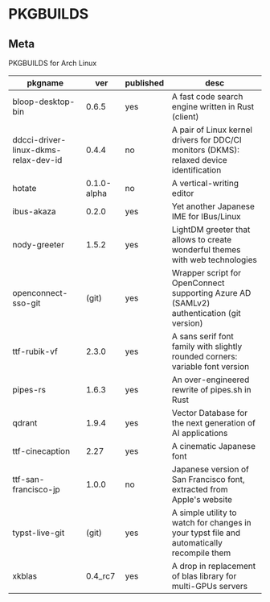 # PKGBUILDS

## Meta

PKGBUILDS for Arch Linux

| pkgname                              | ver         | published | desc                                                                                      |
| ------------------------------------ | ----------- | --------- | ----------------------------------------------------------------------------------------- |
| bloop-desktop-bin                    | 0.6.5       | yes       | A fast code search engine written in Rust (client)                                        |
| ddcci-driver-linux-dkms-relax-dev-id | 0.4.4       | no        | A pair of Linux kernel drivers for DDC/CI monitors (DKMS): relaxed device identification  |
| hotate                               | 0.1.0-alpha | no        | A vertical-writing editor                                                                 |
| ibus-akaza                           | 0.2.0       | yes       | Yet another Japanese IME for IBus/Linux                                                   |
| nody-greeter                         | 1.5.2       | yes       | LightDM greeter that allows to create wonderful themes with web technologies              |
| openconnect-sso-git                  | (git)       | yes       | Wrapper script for OpenConnect supporting Azure AD (SAMLv2) authentication (git version)  |
| ttf-rubik-vf                         | 2.3.0       | yes       | A sans serif font family with slightly rounded corners: variable font version             |
| pipes-rs                             | 1.6.3       | yes       | An over-engineered rewrite of pipes.sh in Rust                                            |
| qdrant                               | 1.9.4       | yes       | Vector Database for the next generation of AI applications                                |
| ttf-cinecaption                      | 2.27        | yes       | A cinematic Japanese font                                                                 |
| ttf-san-francisco-jp                 | 1.0.0       | no        | Japanese version of San Francisco font, extracted from Apple's website                    |
| typst-live-git                       | (git)       | yes       | A simple utility to watch for changes in your typst file and automatically recompile them |
| xkblas                               | 0.4_rc7     | yes       | A drop in replacement of blas library for multi-GPUs servers                              |

